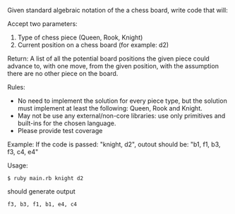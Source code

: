 
Given standard algebraic notation of the a chess board, write code that will:

Accept two parameters:
1. Type of chess piece (Queen, Rook, Knight)
2. Current position on a chess board (for example: d2)

Return:
A list of all the potential board positions the given piece could advance to, with one move, from the given position, with the assumption there are no other piece on the board.

Rules:
- No need to implement the solution for every piece type, but the solution must implement at least the following: Queen, Rook and Knight.
- May not be use any external/non-core libraries: use only primitives and built-ins for the chosen language.
- Please provide test coverage

Example:
If the code is passed: "knight, d2", outout should be: "b1, f1, b3, f3, c4, e4"

Usage:

```
$ ruby main.rb knight d2
```
should generate output
```
f3, b3, f1, b1, e4, c4
```
